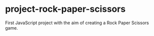 # project-rock-paper-scissors
First JavaScript project with the aim of creating a Rock Paper Scissors game.